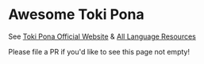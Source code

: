 # Awesome Toki Pona

See [Toki Pona Official Website](https://tokipona.org/) & [All Language Resources](https://www.alllanguageresources.com/resources/toki-pona)

Please file a PR if you'd like to see this page not empty!
